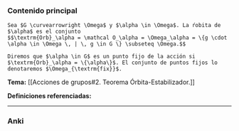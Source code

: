 ### Contenido principal

```ad-Formal
Sea $G \curvearrowright \Omega$ y $\alpha \in \Omega$. La ŕobita de $\alpha$ es el conjunto
$$\textrm{Orb}_\alpha = \mathcal O_\alpha = \Omega_\alpha = \{g \cdot \alpha \in \Omega \, | \, g \in G \} \subseteq \Omega.$$

Diremos que $\alpha \in G$ es un punto fijo de la acción si $\textrm{Orb}_\alpha = \{\alpha\}$. El conjunto de puntos fijos lo denotaremos $\Omega_{\textrm{fix}}$.
```

**Tema:** [[Acciones de grupos#2. Teorema Órbita-Estabilizador.]]

**Definiciones referenciadas:**

---
### Anki
